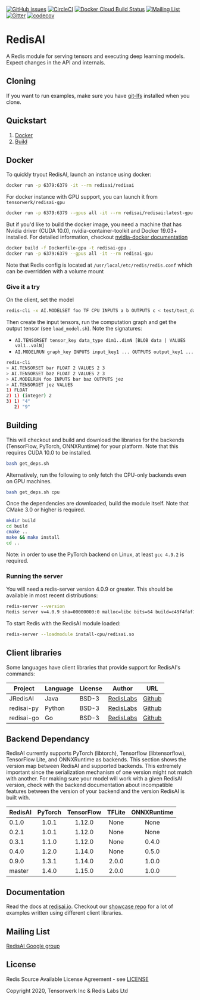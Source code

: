 [![GitHub issues](https://img.shields.io/github/release/RedisAI/RedisAI.svg?sort=semver)](https://github.com/RedisAI/RedisAI/releases/latest)
[![CircleCI](https://circleci.com/gh/RedisAI/RedisAI/tree/master.svg?style=svg)](https://circleci.com/gh/RedisAI/RedisAI/tree/master)
[![Docker Cloud Build Status](https://img.shields.io/docker/cloud/build/redisai/redisai.svg)](https://hub.docker.com/r/redisai/redisai/builds/)
[![Mailing List](https://img.shields.io/badge/Mailing%20List-RedisAI-blue)](https://groups.google.com/forum/#!forum/redisai)
[![Gitter](https://badges.gitter.im/RedisLabs/RedisAI.svg)](https://gitter.im/RedisLabs/RedisAI?utm_source=badge&utm_medium=badge&utm_campaign=pr-badge)
[![codecov](https://codecov.io/gh/RedisAI/RedisAI/branch/master/graph/badge.svg)](https://codecov.io/gh/RedisAI/RedisAI)


# RedisAI

A Redis module for serving tensors and executing deep learning models.
Expect changes in the API and internals.

## Cloning
If you want to run examples, make sure you have [git-lfs](https://git-lfs.github.com) installed when you clone.

## Quickstart

1. [Docker](#docker)
2. [Build](#building)

## Docker

To quickly tryout RedisAI, launch an instance using docker:

```sh
docker run -p 6379:6379 -it --rm redisai/redisai
```

For docker instance with GPU support, you can launch it from `tensorwerk/redisai-gpu`

```sh
docker run -p 6379:6379 --gpus all -it --rm redisai/redisai:latest-gpu
```

But if you'd like to build the docker image, you need a machine that has Nvidia driver (CUDA 10.0), nvidia-container-toolkit and Docker 19.03+ installed. For detailed information, checkout [nvidia-docker documentation](https://github.com/NVIDIA/nvidia-docker)

```sh
docker build -f Dockerfile-gpu -t redisai-gpu .
docker run -p 6379:6379 --gpus all -it --rm redisai-gpu
```

Note that Redis config is located at `/usr/local/etc/redis/redis.conf` which can be overridden with a volume mount


### Give it a try

On the client, set the model
```sh
redis-cli -x AI.MODELSET foo TF CPU INPUTS a b OUTPUTS c < test/test_data/graph.pb
```

Then create the input tensors, run the computation graph and get the output tensor (see `load_model.sh`). Note the signatures:
* `AI.TENSORSET tensor_key data_type dim1..dimN [BLOB data | VALUES val1..valN]`
* `AI.MODELRUN graph_key INPUTS input_key1 ... OUTPUTS output_key1 ...`
```sh
redis-cli
> AI.TENSORSET bar FLOAT 2 VALUES 2 3
> AI.TENSORSET baz FLOAT 2 VALUES 2 3
> AI.MODELRUN foo INPUTS bar baz OUTPUTS jez
> AI.TENSORGET jez VALUES
1) FLOAT
2) 1) (integer) 2
3) 1) "4"
   2) "9"
```

## Building
This will checkout and build and download the libraries for the backends (TensorFlow, PyTorch, ONNXRuntime) for your platform. Note that this requires CUDA 10.0 to be installed.

```sh
bash get_deps.sh
```

Alternatively, run the following to only fetch the CPU-only backends even on GPU machines.
```sh
bash get_deps.sh cpu
```

Once the dependencies are downloaded, build the module itself. Note that
CMake 3.0 or higher is required.

```sh
mkdir build
cd build
cmake ..
make && make install
cd ..
```

Note: in order to use the PyTorch backend on Linux, at least `gcc 4.9.2` is required.

### Running the server

You will need a redis-server version 4.0.9 or greater. This should be
available in most recent distributions:

```sh
redis-server --version
Redis server v=4.0.9 sha=00000000:0 malloc=libc bits=64 build=c49f4faf7c3c647a
```

To start Redis with the RedisAI module loaded:

```sh
redis-server --loadmodule install-cpu/redisai.so
```

## Client libraries

Some languages have client libraries that provide support for RedisAI's commands:

| Project | Language | License | Author | URL |
| ------- | -------- | ------- | ------ | --- |
| JRedisAI | Java | BSD-3 | [RedisLabs](https://redislabs.com/) | [Github](https://github.com/RedisAI/JRedisAI) |
| redisai-py | Python | BSD-3 | [RedisLabs](https://redislabs.com/) | [Github](https://github.com/RedisAI/redisai-py) |
| redisai-go | Go | BSD-3 | [RedisLabs](https://redislabs.com/) | [Github](https://github.com/RedisAI/redisai-go) |

## Backend Dependancy

RedisAI currently supports PyTorch (libtorch), Tensorflow (libtensorflow), TensorFlow Lite, and ONNXRuntime as backends. This section shows the version map between RedisAI and supported backends. This extremely important since the serialization mechanism of one version might not match with another. For making sure your model will work with a given RedisAI version, check with the backend documentation about incompatible features between the version of your backend and the version RedisAI is built with.


| RedisAI | PyTorch | TensorFlow | TFLite | ONNXRuntime   |
|:--------|:-------:|:----------:|:------:|:-------------:|
| 0.1.0   | 1.0.1   | 1.12.0     | None   | None          |
| 0.2.1   | 1.0.1   | 1.12.0     | None   | None          |
| 0.3.1   | 1.1.0   | 1.12.0     | None   | 0.4.0         |
| 0.4.0   | 1.2.0   | 1.14.0     | None   | 0.5.0         |
| 0.9.0   | 1.3.1   | 1.14.0     | 2.0.0  | 1.0.0         |
| master  | 1.4.0   | 1.15.0     | 2.0.0  | 1.0.0         |


## Documentation

Read the docs at [redisai.io](http://redisai.io). Checkout our [showcase repo](https://github.com/RedisAI/redisai-examples) for a lot of examples written using different client libraries.

## Mailing List

[RedisAI Google group](https://groups.google.com/forum/#!forum/redisai)

## License

Redis Source Available License Agreement - see [LICENSE](LICENSE)

Copyright 2020, Tensorwerk Inc & Redis Labs Ltd
